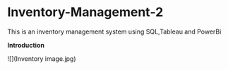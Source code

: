# Inventory-Management-2
This is an inventory management system using SQL,Tableau and PowerBi

**Introduction**

![](Inventory image.jpg)
